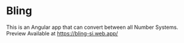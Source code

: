 # Bling

This is an Angular app that can convert between all Number Systems.
Preview Available at https://bling-si.web.app/